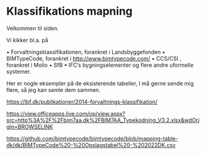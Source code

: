 # Klassifikations mapning
Velkommen til siden.


Vi kikker bl.a. på 

•	Forvaltningsklassifikationen, forankret i Landsbyggefonden
•	BIMTypeCode, forankret i  http://www.bimtypecode.com/
•	CCS/CSI , forankret i Molio
•	SfB
•	IFC’s bygningselementer og flere andre uformelle systemer.


Her er nogle eksempler på de eksisterende tabeller, I må gerne sende mig flere, så jeg kan samle dem sammen.

https://lbf.dk/publikationer/2014-forvaltnings-klassifikation/

https://view.officeapps.live.com/op/view.aspx?src=http%3A%2F%2Fbim7aa.dk%2FBIM7AA_Typekodning_V3.2.xlsx&wdOrigin=BROWSELINK

https://github.com/bimtypecode/bimtypecode/blob/mapping-table-dk/dk/BIMTypeCode%20-%20Opslagstabel%20-%202022DK.csv
